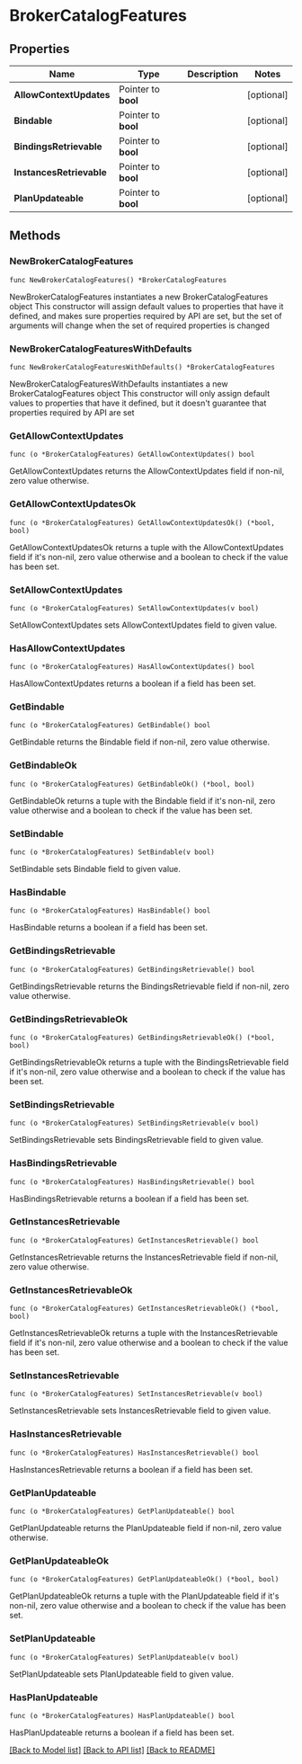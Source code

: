 # BrokerCatalogFeatures

## Properties

Name | Type | Description | Notes
------------ | ------------- | ------------- | -------------
**AllowContextUpdates** | Pointer to **bool** |  | [optional] 
**Bindable** | Pointer to **bool** |  | [optional] 
**BindingsRetrievable** | Pointer to **bool** |  | [optional] 
**InstancesRetrievable** | Pointer to **bool** |  | [optional] 
**PlanUpdateable** | Pointer to **bool** |  | [optional] 

## Methods

### NewBrokerCatalogFeatures

`func NewBrokerCatalogFeatures() *BrokerCatalogFeatures`

NewBrokerCatalogFeatures instantiates a new BrokerCatalogFeatures object
This constructor will assign default values to properties that have it defined,
and makes sure properties required by API are set, but the set of arguments
will change when the set of required properties is changed

### NewBrokerCatalogFeaturesWithDefaults

`func NewBrokerCatalogFeaturesWithDefaults() *BrokerCatalogFeatures`

NewBrokerCatalogFeaturesWithDefaults instantiates a new BrokerCatalogFeatures object
This constructor will only assign default values to properties that have it defined,
but it doesn't guarantee that properties required by API are set

### GetAllowContextUpdates

`func (o *BrokerCatalogFeatures) GetAllowContextUpdates() bool`

GetAllowContextUpdates returns the AllowContextUpdates field if non-nil, zero value otherwise.

### GetAllowContextUpdatesOk

`func (o *BrokerCatalogFeatures) GetAllowContextUpdatesOk() (*bool, bool)`

GetAllowContextUpdatesOk returns a tuple with the AllowContextUpdates field if it's non-nil, zero value otherwise
and a boolean to check if the value has been set.

### SetAllowContextUpdates

`func (o *BrokerCatalogFeatures) SetAllowContextUpdates(v bool)`

SetAllowContextUpdates sets AllowContextUpdates field to given value.

### HasAllowContextUpdates

`func (o *BrokerCatalogFeatures) HasAllowContextUpdates() bool`

HasAllowContextUpdates returns a boolean if a field has been set.

### GetBindable

`func (o *BrokerCatalogFeatures) GetBindable() bool`

GetBindable returns the Bindable field if non-nil, zero value otherwise.

### GetBindableOk

`func (o *BrokerCatalogFeatures) GetBindableOk() (*bool, bool)`

GetBindableOk returns a tuple with the Bindable field if it's non-nil, zero value otherwise
and a boolean to check if the value has been set.

### SetBindable

`func (o *BrokerCatalogFeatures) SetBindable(v bool)`

SetBindable sets Bindable field to given value.

### HasBindable

`func (o *BrokerCatalogFeatures) HasBindable() bool`

HasBindable returns a boolean if a field has been set.

### GetBindingsRetrievable

`func (o *BrokerCatalogFeatures) GetBindingsRetrievable() bool`

GetBindingsRetrievable returns the BindingsRetrievable field if non-nil, zero value otherwise.

### GetBindingsRetrievableOk

`func (o *BrokerCatalogFeatures) GetBindingsRetrievableOk() (*bool, bool)`

GetBindingsRetrievableOk returns a tuple with the BindingsRetrievable field if it's non-nil, zero value otherwise
and a boolean to check if the value has been set.

### SetBindingsRetrievable

`func (o *BrokerCatalogFeatures) SetBindingsRetrievable(v bool)`

SetBindingsRetrievable sets BindingsRetrievable field to given value.

### HasBindingsRetrievable

`func (o *BrokerCatalogFeatures) HasBindingsRetrievable() bool`

HasBindingsRetrievable returns a boolean if a field has been set.

### GetInstancesRetrievable

`func (o *BrokerCatalogFeatures) GetInstancesRetrievable() bool`

GetInstancesRetrievable returns the InstancesRetrievable field if non-nil, zero value otherwise.

### GetInstancesRetrievableOk

`func (o *BrokerCatalogFeatures) GetInstancesRetrievableOk() (*bool, bool)`

GetInstancesRetrievableOk returns a tuple with the InstancesRetrievable field if it's non-nil, zero value otherwise
and a boolean to check if the value has been set.

### SetInstancesRetrievable

`func (o *BrokerCatalogFeatures) SetInstancesRetrievable(v bool)`

SetInstancesRetrievable sets InstancesRetrievable field to given value.

### HasInstancesRetrievable

`func (o *BrokerCatalogFeatures) HasInstancesRetrievable() bool`

HasInstancesRetrievable returns a boolean if a field has been set.

### GetPlanUpdateable

`func (o *BrokerCatalogFeatures) GetPlanUpdateable() bool`

GetPlanUpdateable returns the PlanUpdateable field if non-nil, zero value otherwise.

### GetPlanUpdateableOk

`func (o *BrokerCatalogFeatures) GetPlanUpdateableOk() (*bool, bool)`

GetPlanUpdateableOk returns a tuple with the PlanUpdateable field if it's non-nil, zero value otherwise
and a boolean to check if the value has been set.

### SetPlanUpdateable

`func (o *BrokerCatalogFeatures) SetPlanUpdateable(v bool)`

SetPlanUpdateable sets PlanUpdateable field to given value.

### HasPlanUpdateable

`func (o *BrokerCatalogFeatures) HasPlanUpdateable() bool`

HasPlanUpdateable returns a boolean if a field has been set.


[[Back to Model list]](../README.md#documentation-for-models) [[Back to API list]](../README.md#documentation-for-api-endpoints) [[Back to README]](../README.md)


